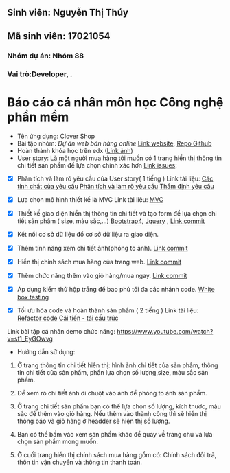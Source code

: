 ## Sinh viên: Nguyễn Thị Thúy
## Mã sinh viên: 17021054
### Nhóm dự án: Nhóm 88
### Vai trò:Developer, .

# Báo cáo cá nhân môn học Công nghệ phần mềm
* Tên ứng dụng:  Clover Shop
* Bài tập nhóm: *Dự án web bán hàng online* [Link website](https://clover-shop.herokuapp.com), [Repo Github](https://github.com/17020932/2hand-market/tree/master/2hand-market)
* Hoàn thành khóa học trên edx ([Link ảnh](https://github.com/truonganhhoang/INT2208-8-2019/blob/master/NguyenThiThuy/SoftEng1x.jpg))
* User story: Là một người mua hàng tôi muốn có 1 trang hiển thị thông tin chi tiết sản phẩm để lựa chọn chính xác hơn 
	[Link issues](https://github.com/truonganhhoang/INT2208-8-2019/issues/169):
- [x] Phân tích và làm rõ yêu cầu của User story( 1 tiếng )
  Link tài liệu:
                      [Các tính chất của yêu cầu](https://docs.google.com/document/d/1a4i_31R8WBUAnF91syr1FwBpKoAiTY6rEJt1xWjb74M/edit#heading=h.s0hihj78muyz)
                      [Phân tích và làm rõ yêu cầu](https://docs.google.com/document/d/1a4i_31R8WBUAnF91syr1FwBpKoAiTY6rEJt1xWjb74M/edit#heading=h.fvjpas4blmex)
                      [Thẩm định yêu cầu](https://docs.google.com/document/d/1a4i_31R8WBUAnF91syr1FwBpKoAiTY6rEJt1xWjb74M/edit#heading=h.a3b33sgbrokp)
- [x]  Lựa chọn mô hình thiết kế là MVC
  Link tài liệu: [MVC](https://docs.google.com/document/d/1a4i_31R8WBUAnF91syr1FwBpKoAiTY6rEJt1xWjb74M/edit#heading=h.kehlqoeo6d9r)
- [x] Thiết kế giao diện hiển thị thông tin chi tiết và tạo form để lựa chọn chi tiết sản phẩm ( size, màu sắc,...) [Bootstrap4](https://getbootstrap.com/docs/4.0/getting-started/introduction/), [Jquery](https://www.w3schools.com/jquery/) , [Link commit](https://github.com/thuynt99/2hand-market/commit/ebb0a35d711b3cbcc4fe78d4c0c7d549fa12748d)
- [x] Kết nối cơ sở dữ liệu đổ cơ sở dữ liệu ra giao diện.
- [x] Thêm tính năng xem chi tiết ảnh(phóng to ảnh). [Link commit](https://github.com/thuynt99/2hand-market/commit/1101083e953077bbaba44a29d85ca7e3caee9fa3)
- [x]  Hiển thị chính sách mua hàng của trang web. [Link commit](https://github.com/thuynt99/2hand-market/commit/5f624d054e29a6d1cad663dc07547e26d7c60a7e)
- [x] Thêm chức năng thêm vào giỏ hàng/mua ngay. [Link commit](https://github.com/thuynt99/2hand-market/commit/23be9d3fff74e4ab0c841229f71f1dcbfcbaa763)
- [x] Áp dụng kiểm thử hộp trắng để bao phủ tối đa các nhánh code. [White box testing](https://docs.google.com/document/d/1a4i_31R8WBUAnF91syr1FwBpKoAiTY6rEJt1xWjb74M/edit#heading=h.ryzy80x4sqk1)

- [x]  Tối ưu hóa code và hoàn thành sản phẩm ( 2 tiếng )
  Link tài liệu: [Refactor code](https://docs.google.com/document/d/1a4i_31R8WBUAnF91syr1FwBpKoAiTY6rEJt1xWjb74M/edit#heading=h.x5jzfha6cshw)
                      [Cải tiến - tái cấu trúc](https://docs.google.com/document/d/1a4i_31R8WBUAnF91syr1FwBpKoAiTY6rEJt1xWjb74M/edit#heading=h.bxti8dsihgwm)

Link bài tập cá nhân demo chức năng: https://www.youtube.com/watch?v=st1_EyGOwvg

* Hướng dẫn sử dụng:

1. Ở trang thông tin chi tiết hiển thị: hình ảnh chi tiết của sản phẩm, thông tin chi tiết của sản phẩm, phần lựa chọn số lượng,size, màu sắc sản phẩm.



2. Để xem rõ chi tiết ảnh di chuột vào ảnh để phóng to ảnh sản phẩm.

3. Ở trang chi tiết sản phẩm bạn có thể lựa chọn số lượng, kích thước, màu sắc để thêm vào giỏ hàng. Nếu thêm vào thành công thì sẽ hiển thị thông báo và giỏ hàng ở headder sẽ hiện thị số lượng.

4. Bạn có thể bấm vào xem sản phẩm khác để quay về trang chủ và lựa chọn sản phẩm mong muốn.

5. Ở cuối trang hiển thị chính sách mua hàng gồm có: Chính sách đổi trả, thồn tin vận chuyển và thông tin thanh toán.
